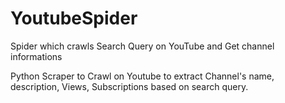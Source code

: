 # YoutubeSpider
Spider which crawls Search Query on YouTube and Get channel informations

Python Scraper to Crawl on Youtube to extract Channel's name, description, Views, Subscriptions based on search query.
